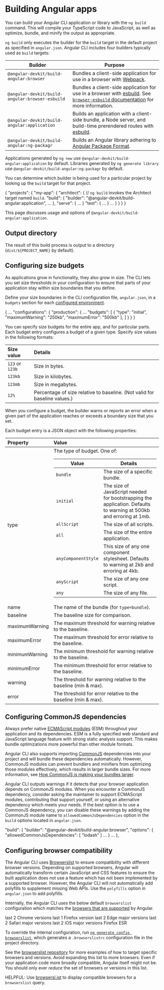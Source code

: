 # Building Angular apps

You can build your Angular CLI application or library with the `ng build` command.
This will compile your TypeScript code to JavaScript, as well as optimize, bundle, and minify the output as appropriate.

`ng build` only executes the builder for the `build` target in the default project as specified in `angular.json`.
Angular CLI includes four builders typically used as `build` targets:

| Builder                                         | Purpose                                                                                                                                                                           |
| ----------------------------------------------- | --------------------------------------------------------------------------------------------------------------------------------------------------------------------------------- |
| `@angular-devkit/build-angular:browser`         | Bundles a client-side application for use in a browser with [Webpack](https://webpack.js.org/).                                                                                   |
| `@angular-devkit/build-angular:browser-esbuild` | Bundles a client-side application for use in a browser with [esbuild](https://esbuild.github.io/). See [`browser-esbuild` documentation](tools/cli/build-system-migration#manual-migration-to-the-compatibility-builder) for more information. |
| `@angular-devkit/build-angular:application`     | Builds an application with a client-side bundle, a Node server, and build-time prerendered routes with [esbuild](https://esbuild.github.io/).                                     |
| `@angular-devkit/build-angular:ng-packagr`      | Builds an Angular library adhering to [Angular Package Format](tools/libraries/angular-package-format).                                                                           |

Applications generated by `ng new` use `@angular-devkit/build-angular:application` by default.
Libraries generated by `ng generate library` use `@angular-devkit/build-angular:ng-packagr` by default.

You can determine which builder is being used for a particular project by looking up the `build` target for that project.

<docs-code language="json">

{
  "projects": {
    "my-app": {
      "architect": {
        // `ng build` invokes the Architect target named `build`.
        "build": {
          "builder": "@angular-devkit/build-angular:application",
          …
        },
        "serve": { … }
        "test": { … }
        …
      }
    }
  }
}

</docs-code>

This page discusses usage and options of `@angular-devkit/build-angular:application`.

## Output directory

The result of this build process is output to a directory (`dist/${PROJECT_NAME}` by default).

## Configuring size budgets

As applications grow in functionality, they also grow in size.
The CLI lets you set size thresholds in your configuration to ensure that parts of your application stay within size boundaries that you define.

Define your size boundaries in the CLI configuration file, `angular.json`, in a `budgets` section for each [configured environment](tools/cli/environments).

<docs-code language="json">

{
  …
  "configurations": {
    "production": {
      …
      "budgets": [
        {
          "type": "initial",
          "maximumWarning": "250kb",
          "maximumError": "500kb"
        },
      ]
    }
  }
}

</docs-code>

You can specify size budgets for the entire app, and for particular parts.
Each budget entry configures a budget of a given type.
Specify size values in the following formats:

| Size value      | Details                                                                     |
| :-------------- | :-------------------------------------------------------------------------- |
| `123` or `123b` | Size in bytes.                                                              |
| `123kb`         | Size in kilobytes.                                                          |
| `123mb`         | Size in megabytes.                                                          |
| `12%`           | Percentage of size relative to baseline. \(Not valid for baseline values.\) |

When you configure a budget, the builder warns or reports an error when a given part of the application reaches or exceeds a boundary size that you set.

Each budget entry is a JSON object with the following properties:

| Property       | Value                                                                                                                                                                                                                                                                                                                                                                                                                                                                                                                                                                                                                                                                                                                                                                                                                                                                                    |
| :------------- | :--------------------------------------------------------------------------------------------------------------------------------------------------------------------------------------------------------------------------------------------------------------------------------------------------------------------------------------------------------------------------------------------------------------------------------------------------------------------------------------------------------------------------------------------------------------------------------------------------------------------------------------------------------------------------------------------------------------------------------------------------------------------------------------------------------------------------------------------------------------------------------------- |
| type           | The type of budget. One of: <table> <thead> <tr> <th> Value </th> <th> Details </th> </tr> </thead> <tbody> <tr> <td> <code>bundle</code> </td> <td> The size of a specific bundle. </td> </tr> <tr> <td> <code>initial</code> </td> <td> The size of JavaScript needed for bootstrapping the application. Defaults to warning at 500kb and erroring at 1mb. </td> </tr> <tr> <td> <code>allScript</code> </td> <td> The size of all scripts. </td> </tr> <tr> <td> <code>all</code> </td> <td> The size of the entire application. </td> </tr> <tr> <td> <code>anyComponentStyle</code> </td> <td> This size of any one component stylesheet. Defaults to warning at 2kb and erroring at 4kb. </td> </tr> <tr> <td> <code>anyScript</code> </td> <td> The size of any one script. </td> </tr> <tr> <td> <code>any</code> </td> <td> The size of any file. </td> </tr> </tbody> </table> |
| name           | The name of the bundle (for `type=bundle`).                                                                                                                                                                                                                                                                                                                                                                                                                                                                                                                                                                                                                                                                                                                                                                                                                                              |
| baseline       | The baseline size for comparison.                                                                                                                                                                                                                                                                                                                                                                                                                                                                                                                                                                                                                                                                                                                                                                                                                                                        |
| maximumWarning | The maximum threshold for warning relative to the baseline.                                                                                                                                                                                                                                                                                                                                                                                                                                                                                                                                                                                                                                                                                                                                                                                                                              |
| maximumError   | The maximum threshold for error relative to the baseline.                                                                                                                                                                                                                                                                                                                                                                                                                                                                                                                                                                                                                                                                                                                                                                                                                                |
| minimumWarning | The minimum threshold for warning relative to the baseline.                                                                                                                                                                                                                                                                                                                                                                                                                                                                                                                                                                                                                                                                                                                                                                                                                              |
| minimumError   | The minimum threshold for error relative to the baseline.                                                                                                                                                                                                                                                                                                                                                                                                                                                                                                                                                                                                                                                                                                                                                                                                                                |
| warning        | The threshold for warning relative to the baseline (min & max).                                                                                                                                                                                                                                                                                                                                                                                                                                                                                                                                                                                                                                                                                                                                                                                                                          |
| error          | The threshold for error relative to the baseline (min & max).                                                                                                                                                                                                                                                                                                                                                                                                                                                                                                                                                                                                                                                                                                                                                                                                                            |

## Configuring CommonJS dependencies

Always prefer native [ECMAScript modules](https://developer.mozilla.org/docs/Web/JavaScript/Reference/Statements/import) (ESM) throughout your application and its dependencies.
ESM is a fully specified web standard and JavaScript language feature with strong static analysis support. This makes bundle optimizations more powerful than other module formats.

Angular CLI also supports importing [CommonJS](https://nodejs.org/api/modules.html) dependencies into your project and will bundle these dependencies automatically.
However, CommonJS modules can prevent bundlers and minifiers from optimizing those modules effectively, which results in larger bundle sizes.
For more information, see [How CommonJS is making your bundles larger](https://web.dev/commonjs-larger-bundles).

Angular CLI outputs warnings if it detects that your browser application depends on CommonJS modules.
When you encounter a CommonJS dependency, consider asking the maintainer to support ECMAScript modules, contributing that support yourself, or using an alternative dependency which meets your needs.
If the best option is to use a CommonJS dependency, you can disable these warnings by adding the CommonJS module name to `allowedCommonJsDependencies` option in the `build` options located in `angular.json`.

<docs-code language="json">

"build": {
  "builder": "@angular-devkit/build-angular:browser",
  "options": {
     "allowedCommonJsDependencies": [
        "lodash"
     ]
     …
   }
   …
},

</docs-code>

## Configuring browser compatibility

The Angular CLI uses [Browserslist](https://github.com/browserslist/browserslist) to ensure compatibility with different browser versions.
Depending on supported browsers, Angular will automatically transform certain JavaScript and CSS features to ensure the built application does not use a feature which has not been implemented by a supported browser. However, the Angular CLI will not automatically add polyfills to supplement missing Web APIs. Use the `polyfills` option in `angular.json` to add polyfills.

Internally, the Angular CLI uses the below default `browserslist` configuration which matches the [browsers that are supported](reference/versions#browser-support) by Angular.

<docs-code language="text">

last 2 Chrome versions
last 1 Firefox version
last 2 Edge major versions
last 2 Safari major versions
last 2 iOS major versions
Firefox ESR

</docs-code>

To override the internal configuration, run [`ng generate config browserslist`](cli/generate/config), which generates a `.browserslistrc` configuration file in the project directory.

See the [browserslist repository](https://github.com/browserslist/browserslist) for more examples of how to target specific browsers and versions.
Avoid expanding this list to more browsers. Even if your application code more broadly compatible, Angular itself might not be.
You should only ever _reduce_ the set of browsers or versions in this list.

HELPFUL: Use [browsersl.ist](https://browsersl.ist) to display compatible browsers for a `browserslist` query.
